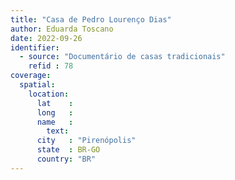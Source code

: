 ```yaml
---
title: "Casa de Pedro Lourenço Dias"
author: Eduarda Toscano
date: 2022-09-26
identifier:
  - source: "Documentário de casas tradicionais"
    refid : 78
coverage:
  spatial:
    location:
      lat    :
      long   :
      name   :
        text:
      city   : "Pirenópolis"
      state  : BR-GO
      country: "BR"
---
```


